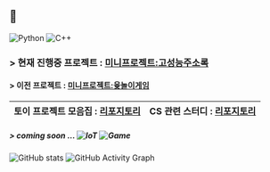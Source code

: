 ## 👋
<!--
**Owl-jun/Owl-jun** is a ✨ _special_ ✨ repository because its `README.md` (this file) appears on your GitHub profile.

Here are some ideas to get you started:

- 🔭 I’m currently working on ...
- 🌱 I’m currently learning ...
- 👯 I’m looking to collaborate on ...
- 🤔 I’m looking for help with ...
- 💬 Ask me about ...
- 📫 How to reach me: ...
- 😄 Pronouns: ...
- ⚡ Fun fact: ...
-->
![Python](https://img.shields.io/badge/Python-3776AB?style=for-the-badge&logo=python&logoColor=white)
![C++](https://img.shields.io/badge/C++-00599C?style=for-the-badge&logo=c%2B%2B&logoColor=white)
### > 현재 진행중 프로젝트 : [미니프로젝트:고성능주소록](https://github.com/Owl-jun/IoT_CS_Study/tree/main/miniProject_addressbook)
#### > 이전 프로젝트 : [미니프로젝트:윷놀이게임](https://github.com/Owl-jun/project-pygame-yutnori)
|토이 프로젝트 모음집 : [리포지토리](https://github.com/Owl-jun/toyprojects)|   CS 관련 스터디 : [리포지토리](https://github.com/Owl-jun/IoT_CS_Study)|
|:--:|:--:|
##### > coming soon ... ![IoT](https://img.shields.io/badge/IoT-FF6F61?style=for-the-badge&logo=raspberrypi&logoColor=white) ![Game](https://img.shields.io/badge/Game_Development-4B8BBE?style=for-the-badge&logo=unrealengine&logoColor=white)

![GitHub stats](https://github-readme-stats.vercel.app/api?username=Owl-jun&show_icons=true&theme=radical)
![GitHub Activity Graph](https://github-readme-activity-graph.vercel.app/graph?username=Owl-jun&theme=github-compact)

